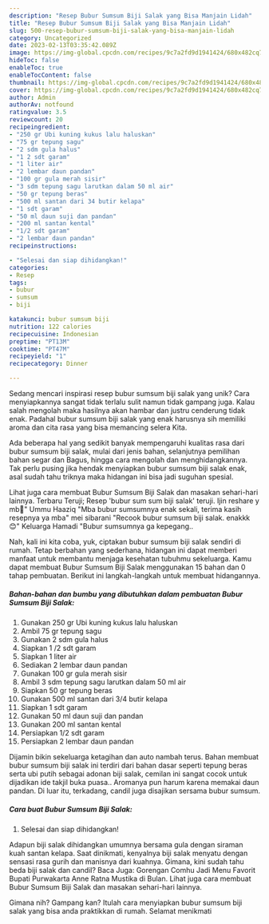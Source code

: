 ```yaml
---
description: "Resep Bubur Sumsum Biji Salak yang Bisa Manjain Lidah"
title: "Resep Bubur Sumsum Biji Salak yang Bisa Manjain Lidah"
slug: 500-resep-bubur-sumsum-biji-salak-yang-bisa-manjain-lidah
category: Uncategorized
date: 2023-02-13T03:35:42.089Z
image: https://img-global.cpcdn.com/recipes/9c7a2fd9d1941424/680x482cq70/bubur-sumsum-biji-salak-foto-resep-utama.jpg
hideToc: false
enableToc: true
enableTocContent: false
thumbnail: https://img-global.cpcdn.com/recipes/9c7a2fd9d1941424/680x482cq70/bubur-sumsum-biji-salak-foto-resep-utama.jpg
cover: https://img-global.cpcdn.com/recipes/9c7a2fd9d1941424/680x482cq70/bubur-sumsum-biji-salak-foto-resep-utama.jpg
author: Admin
authorAv: notfound
ratingvalue: 3.5
reviewcount: 20
recipeingredient:
- "250 gr Ubi kuning kukus lalu haluskan"
- "75 gr tepung sagu"
- "2 sdm gula halus"
- "1 2 sdt garam"
- "1 liter air"
- "2 lembar daun pandan"
- "100 gr gula merah sisir"
- "3 sdm tepung sagu larutkan dalam 50 ml air"
- "50 gr tepung beras"
- "500 ml santan dari 34 butir kelapa"
- "1 sdt garam"
- "50 ml daun suji dan pandan"
- "200 ml santan kental"
- "1/2 sdt garam"
- "2 lembar daun pandan"
recipeinstructions:

- "Selesai dan siap dihidangkan!"
categories:
- Resep
tags:
- bubur
- sumsum
- biji

katakunci: bubur sumsum biji 
nutrition: 122 calories
recipecuisine: Indonesian
preptime: "PT13M"
cooktime: "PT47M"
recipeyield: "1"
recipecategory: Dinner

---
```





Sedang mencari inspirasi resep bubur sumsum biji salak yang unik? Cara menyiapkannya sangat tidak terlalu sulit namun tidak gampang juga. Kalau salah mengolah maka hasilnya akan hambar dan justru cenderung tidak enak. Padahal bubur sumsum biji salak yang enak harusnya sih memiliki aroma dan cita rasa yang bisa memancing selera Kita.





Ada beberapa hal yang sedikit banyak mempengaruhi kualitas rasa dari bubur sumsum biji salak, mulai dari jenis bahan, selanjutnya pemilihan bahan segar dan Bagus, hingga cara mengolah dan menghidangkannya. Tak perlu pusing jika hendak menyiapkan bubur sumsum biji salak enak,      asal sudah tahu triknya maka hidangan ini bisa jadi suguhan spesial.














Lihat juga cara membuat Bubur Sumsum Biji Salak dan masakan sehari-hari lainnya. Terbaru Teruji; Resep &#39;bubur sum sum biji salak&#39; teruji. Ijin reshare y mb💜&#34; Ummu Haaziq &#34;Mba bubur sumsumnya enak sekali, terima kasih resepnya ya mba&#34; mei sibarani &#34;Recook bubur sumsum biji salak. enakkk 😊&#34; Keluarga Hamadi &#34;Bubur sumsumnya ga kepegang..






Nah, kali ini kita coba, yuk, ciptakan bubur sumsum biji salak sendiri di rumah. Tetap berbahan yang sederhana, hidangan ini dapat memberi manfaat untuk membantu menjaga kesehatan tubuhmu sekeluarga. Kamu dapat membuat Bubur Sumsum Biji Salak menggunakan 15 bahan dan 0 tahap pembuatan. Berikut ini langkah-langkah untuk membuat hidangannya.

<!--inarticleads1-->

##### Bahan-bahan dan bumbu yang dibutuhkan dalam pembuatan Bubur Sumsum Biji Salak:

1. Gunakan 250 gr Ubi kuning kukus lalu haluskan
1. Ambil 75 gr tepung sagu
1. Gunakan 2 sdm gula halus
1. Siapkan 1 /2 sdt garam
1. Siapkan 1 liter air
1. Sediakan 2 lembar daun pandan
1. Gunakan 100 gr gula merah sisir
1. Ambil 3 sdm tepung sagu larutkan dalam 50 ml air
1. Siapkan 50 gr tepung beras
1. Gunakan 500 ml santan dari 3/4 butir kelapa
1. Siapkan 1 sdt garam
1. Gunakan 50 ml daun suji dan pandan
1. Gunakan 200 ml santan kental
1. Persiapkan 1/2 sdt garam
1. Persiapkan 2 lembar daun pandan


Dijamin bikin sekeluarga ketagihan dan auto nambah terus. Bahan membuat bubur sumsum biji salak ini terdiri dari bahan dasar seperti tepung beras serta ubi putih sebagai adonan biji salak, cemilan ini sangat cocok untuk dijadikan ide takjil buka puasa.. Aromanya pun harum karena memakai daun pandan. Di luar itu, terkadang, candil juga disajikan sersama bubur sumsum. 

<!--inarticleads2-->

##### Cara buat Bubur Sumsum Biji Salak:


1. Selesai dan siap dihidangkan!

Adapun biji salak dihidangkan umumnya bersama gula dengan siraman kuah santan kelapa. Saat dinikmati, kenyalnya biji salak menyatu dengan sensasi rasa gurih dan manisnya dari kuahnya. Gimana, kini sudah tahu beda biji salak dan candil? Baca Juga: Gorengan Comhu Jadi Menu Favorit Bupati Purwakarta Anne Ratna Mustika di Bulan. Lihat juga cara membuat Bubur Sumsum Biji Salak dan masakan sehari-hari lainnya. 

Gimana nih? Gampang kan? Itulah cara menyiapkan bubur sumsum biji salak yang bisa anda praktikkan di rumah. Selamat menikmati
